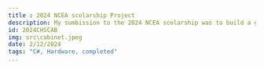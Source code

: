 ```yaml
---
title : 2024 NCEA scolarship Project
description: My sumbission to the 2024 NCEA scolarship was to build a game cabinet to advertise the Cashmere high school digitech department
id: 2024CHSCAB
img: src\cabinet.jpeg
date: 2/12/2024
tags: "C#, Hardware, completed"
...
```

